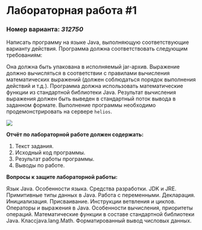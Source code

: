 # Лабораторная работа #1
### Номер варианта: _312750_

Написать программу на языке Java, выполняющую соответствующие варианту действия. Программа должна соответствовать следующим требованиям:

Она должна быть упакована в исполняемый jar-архив.
Выражение должно вычисляться в соответствии с правилами вычисления математических выражений (должен соблюдаться порядок выполнения действий и т.д.).
Программа должна использовать математические функции из стандартной библиотеки Java.
Результат вычисления выражения должен быть выведен в стандартный поток вывода в заданном формате.
Выполнение программы необходимо продемонстрировать на сервере `helios`.

![](https://github.com/karillisa/Programming-/blob/master/Laboratory-work-1/01.png)

**Отчёт по лабораторной работе должен содержать:**

1. Текст задания.
2. Исходный код программы.
3. Результат работы программы.
4. Выводы по работе.

**Вопросы к защите лабораторной работы:**

Язык Java. Особенности языка.
Средства разработки. JDK и JRE.
Примитивные типы данных в Java.
Работа с переменными. Декларация. Инициализация. Присваивание.
Инструкции ветвления и циклов.
Операторы и выражения в Java. Особенности вычисления, приоритеты операций.
Математические функции в составе стандартной библиотеки Java. Классjava.lang.Math.
Форматированный вывод числовых данных.
